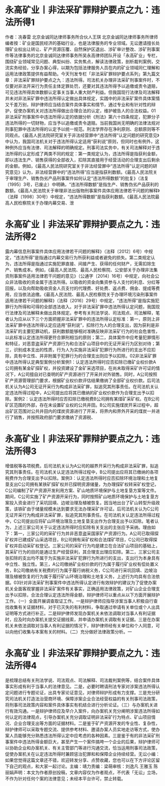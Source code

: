 # 永高矿业丨非法采矿罪辩护要点之九：违法所得1

作者：冼春雷 北京金诚同达律师事务所合伙人王琪 北京金诚同达律师事务所律师编者按：矿业是国民经济的基础行业，也是法律服务的专业领域。无讼邀请擅长处理矿业权出让转让、矿产资源压覆、自然保护区退出、涉矿审计整改、涉矿刑事案件等法律事务的北京金诚同达律师事务所吴永高律师团队开设「永高矿业」专栏，围绕矿业领域常见问题、典型纠纷、实务焦点，解读法律政策，剖析裁判案例，交流实务经验，分享办案心得，以期为包括法律服务人员在内的矿业领域同仁理解和运用法律政策提供有益帮助。今天刊发专栏「非法采矿罪辩护要点系列」第九篇文章：非法采矿罪辩护要点之九：违法所得。司法机关办理非法采矿刑事案件时，不仅要对非法开采行为责任主体定罪处罚，还要对其违法所得予以追缴或责令退赔，可见违法所得具体数额认定事关当事人重大财产利益。但我国现行法律及司法解释并未对非法采矿罪中违法所得认定做出具体规定，实践中的非法采矿案件具体案情又千差万别，辩护律师应当结合案件具体事实和情节，通过专业和有针对性的辩护，促使办案机关对违法所得做出合理合法的认定，维护被告人的合法权益。01非法采矿刑事案件中违法所得认定的依据分析《刑法》第六十四条规定，犯罪分子违法所得的一切财物，应当予以追缴或责令退赔。当前我国尚无明确的法律法规对刑事犯罪中违法所得的认定予以统一规范。刑法学界存在净利原则、总额原则等不同观点。《最高人民法院研究室关于非法经营罪中“违法所得”认定问题的研究意见》中认为，我国司法机关对于违法所得认定适用“获利说”原则，但同时也有例外，这种例外应当有法律、司法解释的明确规定。刑事司法实务中，有关司法解释对于违法所得的认定形成了两类不同的规定：第一类规定认为，违法所得是指获利金额，即以违法生产、销售获得的全部收入，扣除其直接用于经营活动的合理支出后剩余的金额。例如，《最高人民法院研究室关于非法经营罪中“违法所得”认定问题的研究意见》认为，非法经营罪中的“违法所得”应当是指获利数额。《最高人民法院关于审理生产、销售伪劣产品刑事案件如何认定“违法所得数额”的批复》（法复〔1995〕3号，已废止）中明确，“违法所得数额”是指生产、销售伪劣产品获利的数额。《最高人民法院关于审理非法出版物刑事案件具体应用法律若干问题的解释》（法释〔1998〕30号）中规定，“违法所得数额”是指获利数额。《最高人民法院最高人民检察院关于办理内幕交易、泄

# 永高矿业丨非法采矿罪辩护要点之九：违法所得2

露内幕信息刑事案件具体应用法律若干问题的解释》（法释〔2012〕6号）中规定，“违法所得”是指通过内幕交易行为所获利益或者避免的损失。第二类规定认为，违法所得是指通过实施犯罪直接、间接产生、获得的任何财产，无需扣除生产、销售成本。例如，《最高人民法院、最高人民检察院、公安部关于办理非法集资刑事案件适用法律若干问题的意见》（公通字〔2014〕16号）中规定，向社会公众非法吸收的资金属于违法所得。以吸收的资金向集资参与人支付的利息、分红等回报，以及向帮助吸收资金人员支付的代理费、好处费、返点费、佣金、提成等费用，应当依法追缴。《最高人民法院、最高人民检察院关于办理环境污染刑事案件适用法律若干问题的解释》（法释〔2016〕29号）中规定，“违法所得”是指实施犯罪行为所得和可得的全部违法收入。对于非法采矿罪中违法所得认定问题，我国现行法律及司法解释未做出具体规定。参考有关刑法学说、司法观点、司法解释，笔者认为应从以下三个方面把握非法采矿罪中的违法所得认定标准：第一，原则上非法采矿罪中违法所得认定应适用“获利说”，扣除行为人的合理支出，因为获利是非法采矿的主要犯罪动机，获利数额能够相对准确反映非法采矿行为的社会危害性，以此标准认定违法所得更符合罪刑相当的原则；第二，具体案件中应考量犯罪情形和特征，对恶意盗采矿产资源行为和合法矿山项目中的无证开采行为区别对待；第三，识别成本支出的性质，行为人为实施非法采矿犯罪行为所进行的支出不应扣除，具有中立性、并非附属于犯罪行为的合理支出则应予以扣除。02非法采矿罪中违法所得认定典型案例分析案例1：认定违法所得时应否扣除已缴矿业权价款A公司拥有某金矿探矿权，并投资建设了金矿采选项目，在尚未取得采矿许可证的情况下，A公司擅自对已查明的矿产资源进行了开采并对外销售。同时，A公司按照矿产资源管理部门要求，根据矿业权价款评估结果缴纳了全部矿业权价款。后司法机关认为A公司无证开采行为构成非法采矿罪，拟追究其刑事责任。在司法机关认定违法所得过程中，A公司提出应将其已缴纳的矿业权价款作为合理支出予以扣除。案例2：认定违法所得时应否扣除已缴税费B公司拥有某煤矿采矿权。在B公司矿区范围的外部，存在未设置矿业权的公共井田。B公司实施煤炭开采过程中，超出矿区范围对公共井田内的煤炭资源进行了开采，将界内和界外开采的煤炭一并进行了销售，并按照政府部门要求缴纳了资源税、

# 永高矿业丨非法采矿罪辩护要点之九：违法所得3

增值税等各项税费。后司法机关认为A公司的越界开采行为构成非法采矿罪，拟追究其刑事责任。在司法机关认定违法所得过程中，B公司提出应将其已缴纳的各项税费作为合理支出予以扣除。案例3：认定违法所得时应否扣除环境治理和土地复垦支出C公司拥有某铁矿探矿权并已探明资源储量，为办理探矿权转采矿权登记，C公司编制了矿产资源开发利用方案、矿山地质环境保护与土地复垦方案等文件。期间，C公司实施了矿产资源开采行为，同时按照矿山地质环境保护与土地复垦方案投入资金进行了采坑回填、边坡治理及植被恢复。因当地出台了矿山转型升级政策，该铁矿由于储量规模未达到要求无法办理采矿许可证。后司法机关认为C公司无证开采行为构成非法采矿罪，拟追究其刑事责任。在司法机关认定违法所得过程中，C公司提出应将矿山环境治理及土地复垦支出作为合理支出予以扣除。笔者认为，上述三家公司关于认定违法所得时应扣除有关支出的主张应予采纳。理由如下：第一，三家公司的采矿行为并非恶意盗采国家矿产资源行为。A公司已取得探矿权并已建成矿山采选项目，B公司拥有采矿权和合法煤矿项目，C公司已取得探矿权并启动采矿权登记。三家公司的采矿行为均是建立在合法矿山项目的基础上，其采矿行为的目的是通过生产经营获利，其合理支出理应扣除。第二，三家公司主张扣除的支出均不属于为实施非法采矿犯罪行为所进行的支出，支出行为本身具有中立性、独立性。第三，A公司缴纳矿业权价款的行为属于履行矿业权有偿处置义务，B公司缴纳有关税费的行为属于履行纳税义务，C公司进行采坑回填、边坡治理及植被恢复的行为属于履行矿山环境治理和土地复义务，上述行为均具有合法依据。03针对非法采矿刑事案件中违法所得认定进行有效辩护的建议为了促使办案机关全面客观掌握非法采矿案件有关事实，正确适用法律政策，对矿山企业合理支出予以扣除，合法合理认定违法所得金额，辩护律师可以重点从以下方面开展辩护工作。（一）全面开展调查取证工作。一是辩护律师应指导涉案当事人积极自行查找收集有关证据材料，对于已灭失的有利材料，争取通过申请有关单位或个人出具证明等方式进行补正。二是辩护律师发现办案机关未依法调取对当事人有利证据时，应及时向办案机关提交证据线索，并申请办案机关调取有关证据。三是在办案机关未依法调取对当事人有利证据的情况下，辩护律师经有关单位和个人同意，可以向他们收集与本案有关的材料。（二）充分做好法律政策分析。一

# 永高矿业丨非法采矿罪辩护要点之九：违法所得4

是梳理总结有关刑法学说、司法观点、司法解释、司法裁判案例等，结合案件具体事实形成有利于当事人的法律意见。二是，必要时聘请刑法专家对涉案违法所得认定问题进行专题论证，出具专家论证意见，对律师辩护形成有力支撑。三是充分研究司法机关打造法治营商环境、保障涉案企业合法经营权益的有关刑事司法政策，将刑事司法政策内容和案件具体事实有机结合进行分析论证。（三）与办案机关进行有效沟通。一是辩护律师应及早介入案件，向办案机关充分阐明涉案违法所得如何认定的法律观点，引导办案机关充分调取证明非法采矿行为特点、矿山项目情况、企业合理支出等方面的证据材料。二是鉴于矿产资源开发的专业性、复杂性，辩护律师可以采取专题交流、提供参考材料、邀请办案人员实地走访等方式，使办案人员能够充分熟悉违法所得认定中应考虑的各种因素。三是鉴于有的非法采矿刑事案件中违法所得金额巨大，甚至产生一个案件搞垮一个企业的后果，辩护律师可以协助企业和办案机关、有关主管部门等进行沟通交流，恰当运用刑事司法政策，促使办案机关在认定违法所得时兼顾惩治犯罪和和保障企业持续经营。无讼小编：如果您觉得这篇文章还不错，欢迎转发分享、点赞收藏，您也可以在下方评论区留下自己的观点，和大家一起讨论。主编：靖力责编：梁萌审核：刘逸凡 王雅玉 陈丽娟声明：本文为作者原创投稿，文章内容仅为作者观点，不代表「无讼」立场，不作为针对任何个案的法律意见；未经本平台许可，禁止转载。

